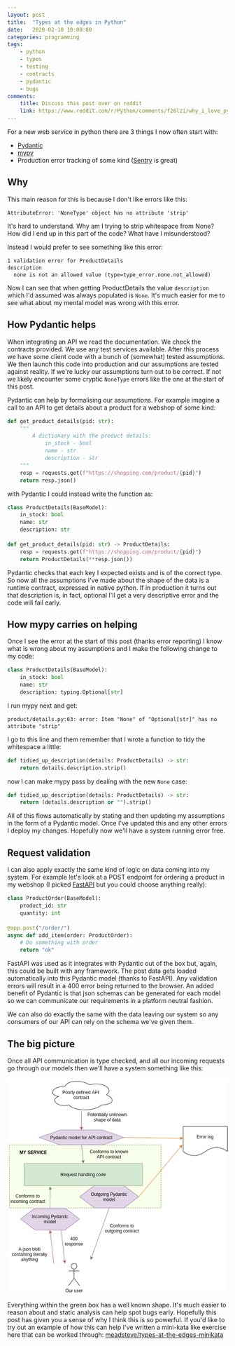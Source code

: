 ```yaml
---
layout: post
title:  "Types at the edges in Python"
date:   2020-02-10 10:00:00
categories: programming
tags:
    - python
    - types
    - testing
    - contracts
    - pydantic
    - bugs
comments:
    title: Discuss this post over on reddit
    link: https://www.reddit.com/r/Python/comments/f26lzi/why_i_love_pydantic_so_much/
---
```


For a new web service in python there are 3 things I now often start
with:
 * [Pydantic][website-pydantic]
 * [mypy][website-mypy]
 * Production error tracking of some kind ([Sentry][website-sentry] is great)
 
## Why
This main reason for this is because I don't like errors like this:

```
AttributeError: 'NoneType' object has no attribute 'strip'
```

It's hard to understand. Why am I trying to strip whitespace from None?
How did I end up in this part of the code? What have I misunderstood?

Instead I would prefer to see something like this error:

```
1 validation error for ProductDetails
description
  none is not an allowed value (type=type_error.none.not_allowed)
```

Now I can see that when getting ProductDetails the value `description` 
which I'd assumed was always populated is `None`. It's much easier
for me to see what about my mental model was wrong with this error.

## How Pydantic helps
When integrating an API we read the documentation. 
We check the contracts provided. We use any test services available.
After this process we have some client code with a bunch of (somewhat)
tested assumptions. We then launch this code into production and our
assumptions are tested against reality. If we're lucky our assumptions
turn out to be correct. If not we likely encounter some
cryptic `NoneType` errors like the one at the start of this post.

Pydantic can help by formalising our assumptions. For example
imagine a call to an API to get details about a product for a webshop
of some kind:

```python
def get_product_details(pid: str):
    """
        A dictionary with the product details:
            in_stock - bool
            name - str
            description - str
    """
    resp = requests.get(f"https://shopping.com/product/{pid}")
    return resp.json()
```

with Pydantic I could instead write the function as:

```python
class ProductDetails(BaseModel):
    in_stock: bool
    name: str
    description: str

def get_product_details(pid: str) -> ProductDetails:
    resp = requests.get(f"https://shopping.com/product/{pid}")
    return ProductDetails(**resp.json())
```

Pydantic checks that each key I expected exists and is of the correct 
type. So now all the assumptions I've made about
the shape of the data is a runtime contract, expressed in native
python. If in production it turns out that description is, in fact, 
optional I'll get a very descriptive error and the code will fail early.

## How mypy carries on helping
Once I see the error at the start of this post (thanks error reporting) I
know what is wrong about my assumptions and I make the following change to 
my code:

```python
class ProductDetails(BaseModel):
    in_stock: bool
    name: str
    description: typing.Optional[str]
```

I run mypy next and get:
```
product/details.py:63: error: Item "None" of "Optional[str]" has no attribute "strip"
```
I go to this line and them remember that I wrote a function to tidy the
whitespace a little:

```python
def tidied_up_description(details: ProductDetails) -> str:
    return details.description.strip()
```

now I can make mypy pass by dealing with the new `None` case:

```python
def tidied_up_description(details: ProductDetails) -> str:
    return (details.description or "").strip()
```

All of this flows automatically by stating and then updating my
assumptions in the form of a Pydantic model. Once I've updated
this and any other errors I deploy my changes. Hopefully now 
we'll have a system running error free.

## Request validation

I can also apply exactly the same kind of logic on data coming
into my system. For example let's look at a POST endpoint for
ordering a product in my webshop (I picked [FastAPI][website-fastapi]
but you could choose anything really):
```python
class ProductOrder(BaseModel):
    product_id: str
    quantity: int

@app.post("/order/")
async def add_item(order: ProductOrder):
    # Do something with order
    return "ok"
```
FastAPI was used as it integrates with Pydantic out of the box
but, again, this could be built with any framework. The post data 
gets loaded automatically into this Pydantic model (thanks to FastAPI). 
Any validation errors will result in a 400 error being returned to the browser. 
An added benefit of Pydantic is that json schemas can be generated for each model 
so we can communicate our requirements in a platform neutral fashion.

We can also do exactly the same with the data leaving our system
so any consumers of our API can rely on the schema we've
given them.

## The big picture
Once all API communication is type checked, and all our incoming
requests go through our models then we'll have a system something 
like this:

![System diagram showing pydantic at interfaces with the outside world](/images/2020-02-10-types-at-the-edges-in-python/types-at-the-edges.png)

Everything within the green box has a well known shape. It's much
easier to reason about and static analysis can help spot bugs early. 
Hopefully this post has given you a sense of why I think this is so powerful.
If you'd like to try out an example of how this can help I've
written a mini-kata like exercise here that can be worked through:
[meadsteve/types-at-the-edges-minikata][github-worked-example]


[website-pydantic]: https://pydantic-docs.helpmanual.io/
[website-mypy]: http://mypy-lang.org/
[website-sentry]: https://sentry.io/welcome/
[website-fastapi]: https://fastapi.tiangolo.com/
[github-worked-example]: https://github.com/meadsteve/types-at-the-edges-minikata